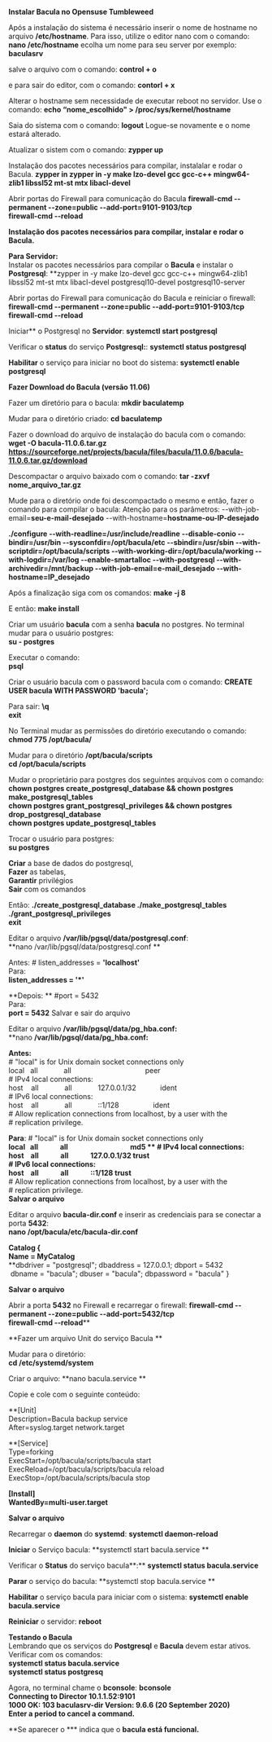 **Instalar Bacula no Opensuse Tumbleweed**


Após a instalação do sistema é necessário inserir o nome de hostname no arquivo **/etc/hostname**.
Para isso, utilize o editor nano com o comando:
**nano /etc/hostname**
ecolha um nome para seu server por exemplo: **baculasrv**

salve o arquivo com o comando:
**control + o**

e para sair do editor, com o comando:
**contorl + x**

Alterar o hostname sem necessidade de executar reboot no servidor. Use o comando:
**echo “nome_escolhido" > /proc/sys/kernel/hostname**

Saia do sistema com o comando:
**logout**
Logue-se novamente e o nome estará alterado. 



Atualizar o sistem com o comando:
**zypper up**

Instalação dos pacotes necessários para compilar, instalalar e rodar o Bacula.
**zypper in zypper in -y make lzo-devel gcc gcc-c++ mingw64-zlib1 libssl52 mt-st mtx libacl-devel**

Abrir portas do Firewall para comunicação do Bacula
**firewall-cmd --permanent --zone=public --add-port=9101-9103/tcp  
firewall-cmd --reload**



**Instalação dos pacotes necessários para compilar, instalar e rodar o Bacula.**

**Para Servidor:**  
Instalar os pacotes necessários para compilar o **Bacula** e instalar o **Postgresql**:
**zypper in -y make lzo-devel gcc gcc-c++ mingw64-zlib1 libssl52 mt-st mtx libacl-devel postgresql10-devel postgresql10-server

Abrir portas do Firewall para comunicação do Bacula e reiniciar o firewall: 
**firewall-cmd --permanent --zone=public --add-port=9101-9103/tcp  
firewall-cmd --reload**

Iniciar** o Postgresql no **Servidor**:
**systemctl start postgresql**

Verificar o **status** do serviço **Postgresql:**:
**systemctl status postgresql**

**Habilitar** o serviço para iniciar no boot do sistema:
**systemctl enable postgresql**



**Fazer Download do Bacula (versão 11.06)**

Fazer um diretório para o bacula:
**mkdir baculatemp**

Mudar para o diretório criado:
**cd baculatemp**

Fazer o download do arquivo de instalação do bacula com o comando:
**wget -O bacula-11.0.6.tar.gz https://sourceforge.net/projects/bacula/files/bacula/11.0.6/bacula-11.0.6.tar.gz/download**



Descompactar o arquivo baixado com o comando:
**tar -zxvf nome_arquivo_tar.gz**

Mude para o diretório onde foi descompactado o mesmo e então, fazer o comando para compilar o bacula:
Atenção para os parâmetros:
--with-job-email=**seu-e-mail-desejado**
--with-hostname=**hostname-ou-IP-desejado**

**./configure --with-readline=/usr/include/readline --disable-conio --bindir=/usr/bin --sysconfdir=/opt/bacula/etc --sbindir=/usr/sbin --with-scriptdir=/opt/bacula/scripts --with-working-dir=/opt/bacula/working --with-logdir=/var/log --enable-smartalloc --with-postgresql --with-archivedir=/mnt/backup --with-job-email=e-mail_desejado --with-hostname=IP_desejado**

Após a finalização siga com os comandos:
**make -j 8**

E então:
**make install**

Criar um usuário **bacula** com a senha **bacula** no postgres. No terminal mudar para o usuário postgres:  
**su - postgres**  

Executar o comando:  
**psql**

Criar o usuário bacula com o password bacula com o comando:
**CREATE USER bacula WITH PASSWORD 'bacula';**

Para sair:
**\q**  
**exit**

No Terminal mudar as permissões do diretório executando o comando:
**chmod 775 /opt/bacula/**

Mudar para o diretório **/opt/bacula/scripts**  
**cd /opt/bacula/scripts**

Mudar o proprietário para postgres dos seguintes arquivos com o comando:  
**chown postgres create\_postgresql\_database && chown postgres make\_postgresql\_tables**  
**chown postgres grant\_postgresql\_privileges && chown postgres drop\_postgresql\_database**  
**chown postgres update\_postgresql\_tables**

Trocar o usuário para postgres:  
**su postgres**

**Criar** a base de dados do postgresql,  
**Fazer** as tabelas,  
**Garantir** privilégios   
**Sair**
com os comandos

Então:
**./create_postgresql_database
./make_postgresql_tables
./grant_postgresql_privileges  
 exit**

Editar o arquivo **/var/lib/pgsql/data/postgresql.conf**:  
**nano /var/lib/pgsql/data/postgresql.conf **

Antes:  # listen_addresses = **'localhost'**  
Para:  
**listen_addresses = '*'**  
  
**Depois:  **
#port = 5432  
Para:  
**port = 5432**
Salvar e sair do arquivo

Editar o arquivo **/var/lib/pgsql/data/pg_hba.conf:** 
**nano **/var/lib/pgsql/data/pg_hba.conf:**

**Antes:**  
\# "local" is for Unix domain socket connections only  
local   all             all                                     peer  
\# IPv4 local connections:  
host    all             all             127.0.0.1/32            ident  
\# IPv6 local connections:  
host    all             all             ::1/128                 ident  
\# Allow replication connections from localhost, by a user with the  
\# replication privilege.

**Para**: 
\# "local" is for Unix domain socket connections only  
**local   all             all                                     md5  **
\# IPv4 local connections:  
host    all             all             127.0.0.1/32    trust  
\# IPv6 local connections:  
host    all             all             ::1/128             trust**  
\# Allow replication connections from localhost, by a user with the  
\# replication privilege.  
**Salvar o arquivo**

Editar o arquivo **bacula-dir.conf** e inserir as credenciais para se conectar a porta **5432**:  
**nano /opt/bacula/etc/bacula-dir.conf**

**Catalog {  
   Name = MyCatalog**  
   **dbdriver = "postgresql"; dbaddress = 127.0.0.1; dbport = 5432  
    dbname = "bacula"; dbuser = "bacula"; dbpassword = "bacula"
    }  

**Salvar o arquivo**

Abrir a porta **5432** no Firewall e recarregar o firewall:
**firewall-cmd --permanent --zone=public --add-port=5432/tcp  
firewall-cmd --reload****



**Fazer um arquivo Unit do serviço Bacula **     

Mudar para o diretório:  
**cd /etc/systemd/system**

Criar o arquivo:
**nano bacula.service ** 

Copie e cole com o seguinte conteúdo:

**[Unit]  
Description=Bacula backup service  
After=syslog.target network.target  

**[Service]  
Type=forking  
ExecStart=/opt/bacula/scripts/bacula start  
ExecReload=/opt/bacula/scripts/bacula reload  
ExecStop=/opt/bacula/scripts/bacula stop  
   
**[Install]  
WantedBy=multi-user.target**

**Salvar o arquivo**



Recarregar o **daemon** do **systemd**:
**systemctl daemon-reload**  

**Iniciar** o Serviço bacula:
**systemctl start bacula.service **

Verificar o **Status** do serviço bacula**:**
**systemctl status bacula.service**

**Parar** o serviço do bacula:
**systemctl stop bacula.service **

**Habilitar** o serviço bacula para iniciar com o sistema:
**systemctl enable bacula.service**

**Reiniciar** o servidor:
 **reboot**
 
 
 
**Testando o Bacula**  
Lembrando que os serviços do **Postgresql** e **Bacula** devem estar ativos. Verificar com os comandos:  
**systemctl status bacula.service  
systemctl status postgresq**

Agora, no terminal chame o **bconsole**:
**bconsole**  
**Connecting to Director 10.1.1.52:9101**  
**1000 OK: 103 baculasrv-dir Version: 9.6.6 (20 September 2020)**  
**Enter a period to cancel a command.**  

**Se aparecer o *** indica que o **bacula está funcional.**
